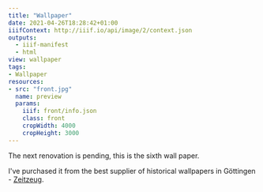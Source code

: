 ```yaml
---
title: "Wallpaper"
date: 2021-04-26T18:28:42+01:00
iiifContext: http://iiif.io/api/image/2/context.json
outputs:
  - iiif-manifest
  - html
view: wallpaper
tags:
- Wallpaper
resources:
- src: "front.jpg"
  name: preview
  params:
    iiif: front/info.json
    class: front
    cropWidth: 4000
    cropHeight: 3000
---
```

The next renovation is pending, this is the sixth wall paper.<!--more-->
<div class="source">
I've purchased it from the best supplier of historical wallpapers in Göttingen - <a target="_blank" href="http://zeitzeug.de/">Zeitzeug</a>.
</div>
